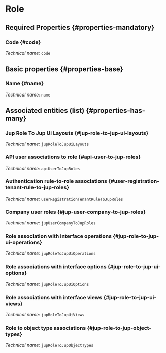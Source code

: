# Role
<!--- THIS FILE IS GENERATED PLEASE DO NOT EDIT IT DIRECTLY --->



<OH code="jupRole"/>




## Required Properties {#properties-mandatory}
    
### Code {#code}



*Technical name:* ```code```
<PH code="jupRole:code"/>

    


## Basic properties {#properties-base}
    
### Name {#name}



*Technical name:* ```name```
<PH code="jupRole:name"/>

    



## Associated entities (list) {#properties-has-many}

###  Jup Role To Jup Ui Layouts {#jup-role-to-jup-ui-layouts}



*Technical name:* ```jupRoleToJupUiLayouts```
<PH code="jupRole:jupRoleToJupUiLayouts"/>

### API user associations to role {#api-user-to-jup-roles}



*Technical name:* ```apiUserToJupRoles```
<PH code="jupRole:apiUserToJupRoles"/>

### Authentication rule-to-role associations {#user-registration-tenant-rule-to-jup-roles}



*Technical name:* ```userRegistrationTenantRuleToJupRoles```
<PH code="jupRole:userRegistrationTenantRuleToJupRoles"/>

### Company user roles {#jup-user-company-to-jup-roles}



*Technical name:* ```jupUserCompanyToJupRoles```
<PH code="jupRole:jupUserCompanyToJupRoles"/>

### Role association with interface operations {#jup-role-to-jup-ui-operations}



*Technical name:* ```jupRoleToJupUiOperations```
<PH code="jupRole:jupRoleToJupUiOperations"/>

### Role associations with interface options {#jup-role-to-jup-ui-options}



*Technical name:* ```jupRoleToJupUiOptions```
<PH code="jupRole:jupRoleToJupUiOptions"/>

### Role associations with interface views {#jup-role-to-jup-ui-views}



*Technical name:* ```jupRoleToJupUiViews```
<PH code="jupRole:jupRoleToJupUiViews"/>

### Role to object type associations {#jup-role-to-jup-object-types}



*Technical name:* ```jupRoleToJupObjectTypes```
<PH code="jupRole:jupRoleToJupObjectTypes"/>




